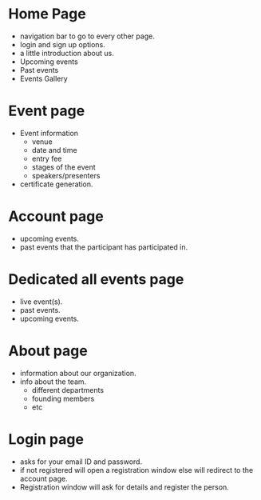 # Home Page
- navigation bar to go to every other page.
- login and sign up options.
- a little introduction about us.
- Upcoming events
- Past events
- Events Gallery

# Event page
- Event information
	- venue
	- date and time
	- entry fee
	- stages of the event
	- speakers/presenters
- certificate generation.
# Account page
-  upcoming events.
- past events that the participant has participated in.

# Dedicated all events page
- live event(s).
- past events.
- upcoming events.

# About page
- information about our organization.
- info about the team.
	- different departments
	- founding members
	- etc
# Login page
- asks for your email ID and password.
- if not registered will open a registration window else will redirect to the account page.
- Registration window will ask for details and register the person.
